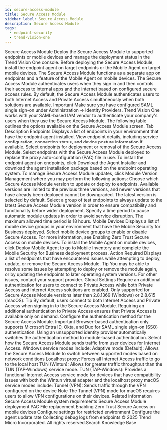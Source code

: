 ```yaml
---
id: secure-access-module
title: Secure Access Module
sidebar_label: Secure Access Module
description: Secure Access Module
tags:
  - endpoint-security
  - trend-vision-one
---
```


 Secure Access Module Deploy the Secure Access Module to supported endpoints or mobile devices and manage the deployment status in the Trend Vision One console. Before deploying the Secure Access Module, install the endpoint agent on target endpoints or the Mobile Agent on target mobile devices. The Secure Access Module functions as a separate app on endpoints and a feature of the Mobile Agent on mobile devices. The Secure Access Module authenticates users when they sign in and then controls their access to internal apps and the internet based on configured secure access rules. By default, the Secure Access Module authenticates users to both Internet Access and Private Access simultaneously when both solutions are available. Important Make sure you have configured SAML single sign-on under Administration → Identity Providers. Trend Vision One works with your SAML-based IAM vendor to authenticate your company's users when they use the Secure Access Module. The following table outlines the options available on the Secure Access Module screen. Tab Description Endpoints Displays a list of endpoints in your environment that have the endpoint agent installed. View endpoint details, including service configuration, connection status, and device posture information if available. Select endpoints for deployment or removal of the Secure Access Module. Select endpoints with the Secure Access Module deployed to replace the proxy auto-configuration (PAC) file in use. To install the endpoint agent on endpoints, click Download the Agent Installer and download the agent installation package based on the endpoint operating system. To manage Secure Access Module updates, click Module Version Management where you may perform the following actions: Choose which Secure Access Module version to update or deploy to endpoints. Available versions are limited to the previous three versions, and newer versions that have already been deployed cannot be downgraded. The latest version is selected by default. Select a group of test endpoints to always update to the latest Secure Access Module version in order to ensure compatibility and functionality before wider deployment. Specify a time period to pause automatic module updates in order to avoid service disruption. The maximum allowed time period is 18 hours. Mobile Devices Displays a list of mobile device groups in your environment that have the Mobile Security for Business deployed. Select mobile device groups to enable or disable Secure Access. For more information, see Enabling Zero Trust Secure Access on mobile devices. To install the Mobile Agent on mobile devices, click Deploy Mobile Agent to go to Mobile Inventory and complete the Mobile Security for Business deployment process. Action Required Displays a list of endpoints that have encountered issues while attempting to deploy, update, or remove the Secure Access Module. Tip You may be able to resolve some issues by attempting to deploy or remove the module again, or by updating the endpoints to later operating system versions. For other issues, contact your support provider. Global Settings Require an additional authentication for users to connect to Private Access while both Private Access and Internet Access solutions are enabled. Only supported for Secure Access Module versions later than 2.8.1369 (Windows) or 2.8.615 (macOS). Tip By default, users connect to both Internet Access and Private Access when signing in to the Secure Access Module. Requiring an additional authentication to Private Access ensures that Private Access is available only on demand. Configure the authentication method for the Secure Access Module. Important Browser-based authentication only supports Microsoft Entra ID, Okta, and Duo for SAML single sign-on (SSO) authentication. Using an unsupported identity provider automatically switches the authentication method to module-based authentication. Select how the Secure Access Module sends traffic from user devices for Internet Access. Windows service modes include: Adaptive mode (Default): Allows the Secure Access Module to switch between supported modes based on network conditions Localhost proxy: Forces all Internet Access traffic to go to the local host TUN (Wintun): Allows for greater traffic throughput than the TUN (TAP-Windows) service mode. TUN (TAP-Windows): Provides a functional Internet Access service mode for devices that have compatibility issues with both the Wintun virtual adapter and the localhost proxy macOS service modes include: Tunnel (VPN): Sends traffic through the VPN configured on the device Note The Tunnel (VPN) mode for macOS requires users to allow VPN configurations on their devices. Related information Secure Access Module system requirements Secure Access Module deployment PAC File replacement Enabling Zero Trust Secure Access on mobile devices Configure settings for restricted environment Configure the agent update rate Collecting debug logs from endpoints © 2025 Trend Micro Incorporated. All rights reserved.Search Knowledge Base